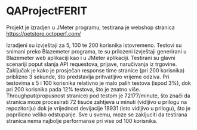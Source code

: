 # QAProjectFERIT

Projekt je izradjen u JMeter programu; testirana je webshop stranica https://petstore.octoperf.com/

Izradjeni su izvještaji za 5, 100 te 200 korisnika istovremeno. Testovi su snimani preko Blazemeter programa, te su prilozeni izvještaji generirani u Blazemeter web aplikaciji kao i u JMeter aplikaciji. Testirani su glavni scenariji poput slanja API requestova, prijave, naručivanja iz trgovine. Zaključak je kako je prosječan response time stranice (pri 200 korisnika) priblizno 3 sekunde, što predstavlja prihvatljivo vrijeme odziva. Pri testovima s 5 i 100 korisnika relativno je malo palih testova (ispod 3%), dok pri 200 korisnika pada 12% testova, što je znatno više. Throughput(propusnost stranice) pod testom je 72177/minute, što znači da stranica moze procesirati 72 tisuće zahtjeva u minuti (vidljivo u prilogu na repozitoriju) dok je vrijednost devijacije 18931 (isto vidljivo u prilogu), što je poprilicno veliko odstupanje. Sve u svemu, moze se zakljuciti da testirana stranica nema najbolje performanse pri vise od 100 korisnika.
